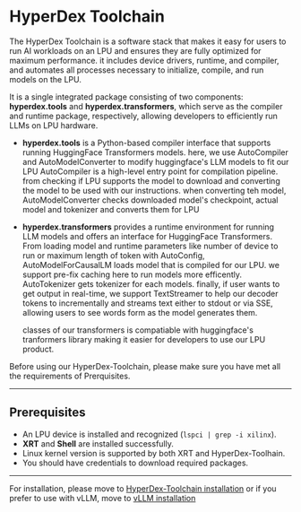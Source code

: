 # HyperDex Toolchain

The HyperDex Toolchain is a software stack that makes it easy for users to run AI workloads on an LPU and ensures they are fully optimized for maximum performance. it includes device drivers, runtime, and compiler, and automates all processes necessary to initialize, compile, and run models on the LPU.

It is a single integrated package consisting of two components: **hyperdex.tools** and **hyperdex.transformers**, which serve as the compiler and runtime package, respectively, allowing developers to efficiently run LLMs on LPU hardware.

- **hyperdex.tools** is a Python-based compiler interface that supports running HuggingFace Transformers models.
    here, we use AutoCompiler and AutoModelConverter to modify huggingface's LLM models to fit our LPU
    AutoCompiler is a high-level entry point for compilation pipeline. from checking if LPU supports the model to download and converting the model to be used with our instructions. when converting teh model, AutoModelConverter checks downloaded model's checkpoint, actual model and tokenizer and converts them for LPU

- **hyperdex.transformers** provides a runtime environment for running LLM models and offers an interface for HuggingFace Transformers.
    From loading model and runtime parameters like number of device to run or maximum length of token with AutoConfig, AutoModelForCausalLM loads model that is compiled for our LPU. we support pre-fix caching here to run models more efficently.
    AutoTokenizer gets tokenizer for each models. finally, if user wants to get output in real-time, we support TextStreamer to help our decoder tokens to incrementally and streams text either to stdout or via SSE, allowing users to see words form as the model generates them.

    classes of our transformers is compatiable with huggingface's tranformers library making it easier for developers to use our LPU product.

Before using our HyperDex-Toolchain, please make sure you have met all the requirements of Prerquisites.

---

## Prerequisites
- An LPU device is installed and recognized (`lspci | grep -i xilinx`).
- **XRT** and **Shell** are installed successfully.
- Linux kernel version is supported by both XRT and HyperDex-Toolhain.
- You should have credentials to download required packages.

---

For installation, please move to [HyperDex-Toolchain installation](./huggingface_api.md) or if you prefer to use with vLLM, move to [vLLM installation](./offline_inference.md)